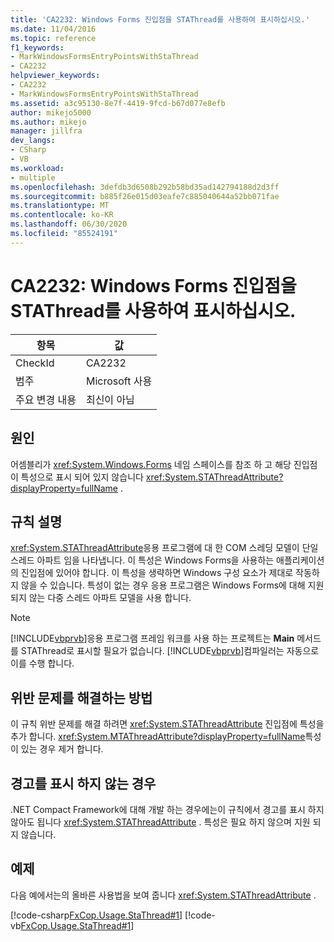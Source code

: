 ```yaml
---
title: 'CA2232: Windows Forms 진입점을 STAThread를 사용하여 표시하십시오.'
ms.date: 11/04/2016
ms.topic: reference
f1_keywords:
- MarkWindowsFormsEntryPointsWithStaThread
- CA2232
helpviewer_keywords:
- CA2232
- MarkWindowsFormsEntryPointsWithStaThread
ms.assetid: a3c95130-8e7f-4419-9fcd-b67d077e8efb
author: mikejo5000
ms.author: mikejo
manager: jillfra
dev_langs:
- CSharp
- VB
ms.workload:
- multiple
ms.openlocfilehash: 3defdb3d6508b292b58bd35ad142794188d2d3ff
ms.sourcegitcommit: b885f26e015d03eafe7c885040644a52bb071fae
ms.translationtype: MT
ms.contentlocale: ko-KR
ms.lasthandoff: 06/30/2020
ms.locfileid: "85524191"
---
```

# <a name="ca2232-mark-windows-forms-entry-points-with-stathread"></a>CA2232: Windows Forms 진입점을 STAThread를 사용하여 표시하십시오.

|항목|값|
|-|-|
|CheckId|CA2232|
|범주|Microsoft 사용|
|주요 변경 내용|최신이 아님|

## <a name="cause"></a>원인
어셈블리가 <xref:System.Windows.Forms> 네임 스페이스를 참조 하 고 해당 진입점이 특성으로 표시 되어 있지 않습니다 <xref:System.STAThreadAttribute?displayProperty=fullName> .

## <a name="rule-description"></a>규칙 설명
 <xref:System.STAThreadAttribute>응용 프로그램에 대 한 COM 스레딩 모델이 단일 스레드 아파트 임을 나타냅니다. 이 특성은 Windows Forms을 사용하는 애플리케이션의 진입점에 있어야 합니다. 이 특성을 생략하면 Windows 구성 요소가 제대로 작동하지 않을 수 있습니다. 특성이 없는 경우 응용 프로그램은 Windows Forms에 대해 지원 되지 않는 다중 스레드 아파트 모델을 사용 합니다.

> [!NOTE]
> [!INCLUDE[vbprvb](../code-quality/includes/vbprvb_md.md)]응용 프로그램 프레임 워크를 사용 하는 프로젝트는 **Main** 메서드를 STAThread로 표시할 필요가 없습니다. [!INCLUDE[vbprvb](../code-quality/includes/vbprvb_md.md)]컴파일러는 자동으로이를 수행 합니다.

## <a name="how-to-fix-violations"></a>위반 문제를 해결하는 방법
이 규칙 위반 문제를 해결 하려면 <xref:System.STAThreadAttribute> 진입점에 특성을 추가 합니다. <xref:System.MTAThreadAttribute?displayProperty=fullName>특성이 있는 경우 제거 합니다.

## <a name="when-to-suppress-warnings"></a>경고를 표시 하지 않는 경우
.NET Compact Framework에 대해 개발 하는 경우에는이 규칙에서 경고를 표시 하지 않아도 됩니다 <xref:System.STAThreadAttribute> . 특성은 필요 하지 않으며 지원 되지 않습니다.

## <a name="example"></a>예제
다음 예에서는의 올바른 사용법을 보여 줍니다 <xref:System.STAThreadAttribute> .

[!code-csharp[FxCop.Usage.StaThread#1](../code-quality/codesnippet/CSharp/ca2232-mark-windows-forms-entry-points-with-stathread_1.cs)]
[!code-vb[FxCop.Usage.StaThread#1](../code-quality/codesnippet/VisualBasic/ca2232-mark-windows-forms-entry-points-with-stathread_1.vb)]
